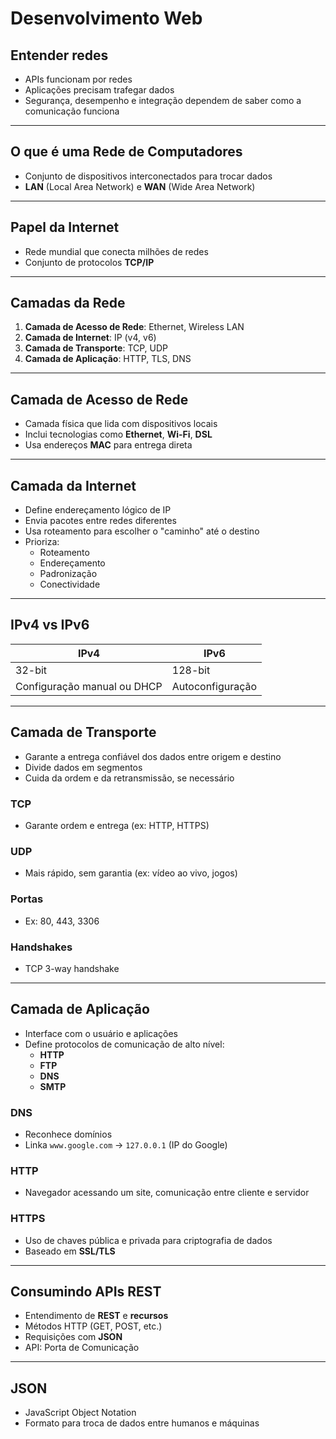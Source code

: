 # Desenvolvimento Web

## Entender redes

- APIs funcionam por redes  
- Aplicações precisam trafegar dados  
- Segurança, desempenho e integração dependem de saber como a comunicação funciona  

---

## O que é uma Rede de Computadores

- Conjunto de dispositivos interconectados para trocar dados  
- **LAN** (Local Area Network) e **WAN** (Wide Area Network)  

---

## Papel da Internet

- Rede mundial que conecta milhões de redes  
- Conjunto de protocolos **TCP/IP**  

---

## Camadas da Rede

1. **Camada de Acesso de Rede**: Ethernet, Wireless LAN  
2. **Camada de Internet**: IP (v4, v6)  
3. **Camada de Transporte**: TCP, UDP  
4. **Camada de Aplicação**: HTTP, TLS, DNS  

---

## Camada de Acesso de Rede

- Camada física que lida com dispositivos locais  
- Inclui tecnologias como **Ethernet**, **Wi-Fi**, **DSL**  
- Usa endereços **MAC** para entrega direta  

---

## Camada da Internet

- Define endereçamento lógico de IP  
- Envia pacotes entre redes diferentes  
- Usa roteamento para escolher o "caminho" até o destino  
- Prioriza:
  - Roteamento  
  - Endereçamento  
  - Padronização  
  - Conectividade  

---

## IPv4 vs IPv6

| IPv4           | IPv6                 |
|----------------|----------------------|
| 32-bit         | 128-bit              |
| Configuração manual ou DHCP | Autoconfiguração |

---

## Camada de Transporte

- Garante a entrega confiável dos dados entre origem e destino  
- Divide dados em segmentos  
- Cuida da ordem e da retransmissão, se necessário  

### TCP  
- Garante ordem e entrega (ex: HTTP, HTTPS)  

### UDP  
- Mais rápido, sem garantia (ex: vídeo ao vivo, jogos)  

### Portas  
- Ex: 80, 443, 3306  

### Handshakes  
- TCP 3-way handshake  

---

## Camada de Aplicação

- Interface com o usuário e aplicações  
- Define protocolos de comunicação de alto nível:
  - **HTTP**
  - **FTP**
  - **DNS**
  - **SMTP**

### DNS  
- Reconhece domínios  
- Linka `www.google.com` → `127.0.0.1` (IP do Google)  

### HTTP  
- Navegador acessando um site, comunicação entre cliente e servidor  

### HTTPS  
- Uso de chaves pública e privada para criptografia de dados  
- Baseado em **SSL/TLS**  

---

## Consumindo APIs REST

- Entendimento de **REST** e **recursos**  
- Métodos HTTP (GET, POST, etc.)  
- Requisições com **JSON**  
- API: Porta de Comunicação  

---

## JSON

- JavaScript Object Notation  
- Formato para troca de dados entre humanos e máquinas  
